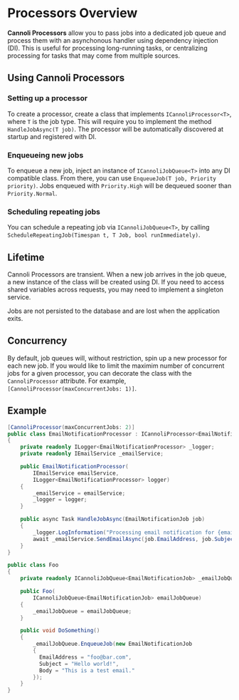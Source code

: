 # Processors Overview
**Cannoli Processors** allow you to pass jobs into a dedicated job queue and process them with an asynchonous handler using dependency injection (DI). This is useful for processing long-running tasks, or centralizing processing for tasks that may come from multiple sources.

 ## Using Cannoli Processors

### Setting up a processor
To create a processor, create a class that implements `ICannoliProcessor<T>`, where `T` is the job type. This will require you to implement the method `HandleJobAsync(T job)`. The processor will be automatically discovered at startup and registered with DI.

### Enqueueing new jobs
To enqueue a new job, inject an instance of `ICannoliJobQueue<T>` into any DI compatible class. From there, you can use `EnqueueJob(T job, Priority priority)`. Jobs enqueued with `Priority.High` will be dequeued sooner than `Priority.Normal`. 

### Scheduling repeating jobs
You can schedule a repeating job via `ICannoliJobQueue<T>`, by calling `ScheduleRepeatingJob(Timespan t, T Job, bool runImmediately)`.

## Lifetime

Cannoli Processors are transient. When a new job arrives in the job queue, a new instance of the class will be created using DI. If you need to access shared variables across requests, you may need to implement a singleton service.

Jobs are not persisted to the database and are lost when the application exits.

## Concurrency
By default, job queues will, without restriction, spin up a new processor for each new job. If you would like to limit the maximim number of concurrent jobs for a given processor, you can decorate the class with the `CannoliProcessor` attribute. For example, `[CannoliProcessor(maxConcurrentJobs: 1)]`.

## Example

```csharp
[CannoliProcessor(maxConcurrentJobs: 2)]
public class EmailNotificationProcessor : ICannoliProcessor<EmailNotificationJob>
{
    private readonly ILogger<EmailNotificationProcessor> _logger;
    private readonly IEmailService _emailService;

    public EmailNotificationProcessor(
        IEmailService emailService,
        ILogger<EmailNotificationProcessor> logger)
    {
        _emailService = emailService;
        _logger = logger;
    }

    public async Task HandleJobAsync(EmailNotificationJob job)
    {
        _logger.LogInformation("Processing email notification for {email}", job.EmailAddress);
        await _emailService.SendEmailAsync(job.EmailAddress, job.Subject, job.Body);
    }
}

public class Foo
{
    private readonly ICannoliJobQueue<EmailNotificationJob> _emailJobQueue;

    public Foo(
        ICannoliJobQueue<EmailNotificationJob> emailJobQueue)
    {
        _emailJobQueue = emailJobQueue;
    }

    public void DoSomething()
    {
        _emailJobQueue.EnqueueJob(new EmailNotificationJob
        {
          EmailAddress = "foo@bar.com",
          Subject = "Hello world!",
          Body = "This is a test email."
        });
    }
}
```